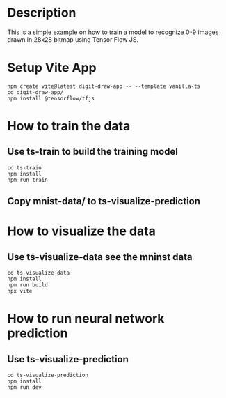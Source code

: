 # Description
This is a simple example on how to train a model to recognize 0-9 
images drawn in 28x28 bitmap using Tensor Flow JS.

# Setup Vite App
```
npm create vite@latest digit-draw-app -- --template vanilla-ts
cd digit-draw-app/
npm install @tensorflow/tfjs
```

# How to train the data
## Use ts-train to build the training model
```
cd ts-train
npm install
npm run train
```
## Copy mnist-data/ to ts-visualize-prediction

# How to visualize the data
## Use ts-visualize-data see the mninst data
```
cd ts-visualize-data
npm install
npm run build
npx vite
```

# How to run neural network prediction
## Use ts-visualize-prediction
```
cd ts-visualize-prediction
npm install
npm run dev
```